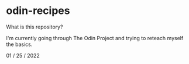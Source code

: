 # odin-recipes

What is this repository?

I'm currently going through The Odin Project and trying to reteach myself the basics.

01 / 25 / 2022
